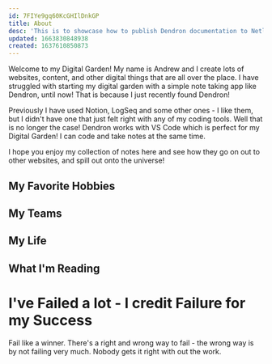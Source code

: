 ```yaml
---
id: 7FIYe9gq60KcGHIlDnkGP
title: About
desc: 'This is to showcase how to publish Dendron documentation to Netlify!'
updated: 1663830848938
created: 1637610850873
---
```


Welcome to my Digital Garden! My name is Andrew and I create lots of websites, content, and other digital things that are all over the place. I have struggled with starting my digital garden with a simple note taking app like Dendron, until now! That is because I just recently found Dendron!

Previously I have used Notion, LogSeq and some other ones - I like them, but I didn't have one that just felt right with any of my coding tools. Well that is no longer the case! Dendron works with VS Code which is perfect for my Digital Garden! I can code and take notes at the same time.

I hope you enjoy my collection of notes here and see how they go on out to other websites, and spill out onto the universe!

## My Favorite Hobbies

## My Teams 

## My Life 


## What I'm Reading 

# I've Failed a lot - I credit Failure for my Success
Fail like a winner. There's a right and wrong way to fail - the wrong way is by not failing very much. Nobody gets it right with out the work.